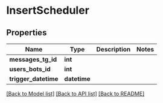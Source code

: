 # InsertScheduler

## Properties
Name | Type | Description | Notes
------------ | ------------- | ------------- | -------------
**messages_tg_id** | **int** |  | 
**users_bots_id** | **int** |  | 
**trigger_datetime** | **datetime** |  | 

[[Back to Model list]](../README.md#documentation-for-models) [[Back to API list]](../README.md#documentation-for-api-endpoints) [[Back to README]](../README.md)


